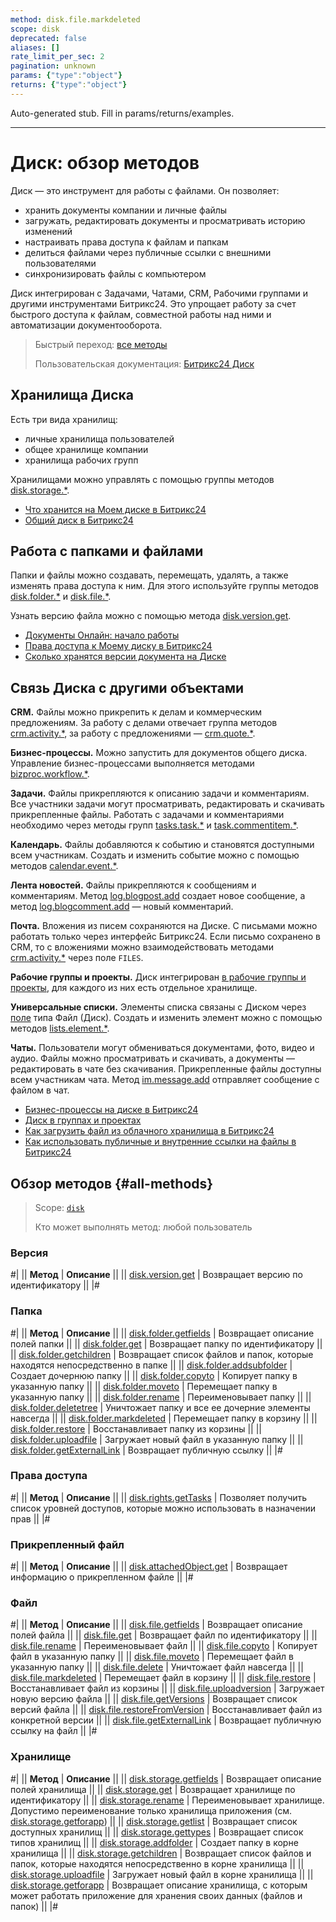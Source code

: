 ```yaml
---
method: disk.file.markdeleted
scope: disk
deprecated: false
aliases: []
rate_limit_per_sec: 2
pagination: unknown
params: {"type":"object"}
returns: {"type":"object"}
---
```


Auto-generated stub. Fill in params/returns/examples.

---

# Диск: обзор методов

Диск — это инструмент для работы с файлами. Он позволяет:

- хранить документы компании и личные файлы
- загружать, редактировать документы и просматривать историю изменений
- настраивать права доступа к файлам и папкам 
- делиться файлами через публичные ссылки с внешними пользователями
- синхронизировать файлы с компьютером

Диск интегрирован с Задачами, Чатами, CRM, Рабочими группами и другими инструментами Битрикс24. Это упрощает работу за счет быстрого доступа к файлам, совместной работы над ними и автоматизации документооборота.  

> Быстрый переход: [все методы](#all-methods) 
>
> Пользовательская документация: [Битрикс24 Диск](https://helpdesk.bitrix24.ru/open/20811344/)

## Хранилища Диска

Есть три вида хранилищ:

- личные хранилища пользователей
- общее хранилище компании
- хранилища рабочих групп

Хранилищами можно управлять с помощью группы методов [disk.storage.*](./storage/index.md).



- [Что хранится на Моем диске в Битрикс24](https://helpdesk.bitrix24.ru/open/18634620/)
- [Общий диск в Битрикс24](https://helpdesk.bitrix24.ru/open/19228208/)



## Работа с папками и файлами

Папки и файлы можно создавать, перемещать, удалять, а также изменять права доступа  к ним. Для этого используйте группы методов [disk.folder.*](./folder/index.md) и [disk.file.*](./file/index.md).

Узнать версию файла можно с помощью метода [disk.version.get](./version/disk-version-get.md).



- [Документы Онлайн: начало работы](https://helpdesk.bitrix24.ru/open/20338924/)
- [Права доступа к Моему диску в Битрикс24](https://helpdesk.bitrix24.ru/open/19492254/)
- [Сколько хранятся версии документа на Диске](https://helpdesk.bitrix24.ru/open/18869612/)



## Связь Диска с другими объектами

**CRM.** Файлы можно прикрепить к делам и коммерческим предложениям. За работу с делами отвечает группа методов [crm.activity.*](../crm/timeline/activities/index.md), за работу с предложениями — [crm.quote.*](../crm/quote/crm-quote-add.md).

**Бизнес-процессы.** Можно запустить для документов общего диска. Управление бизнес-процессами выполняется методами [bizproc.workflow.*](../bizproc/index.md).

**Задачи.** Файлы прикрепляются к описанию задачи и комментариям. Все участники задачи могут просматривать, редактировать и скачивать прикрепленные файлы. Работать с задачами и комментариями необходимо через методы групп [tasks.task.*](../tasks/index.md) и [task.commentitem.*](../tasks/comment-item/index.md). 

**Календарь.** Файлы добавляются к событию и становятся доступными всем участникам. Создать и изменить событие можно с помощью методов [calendar.event.*](../calendar/index.md).

**Лента новостей.** Файлы прикрепляются к сообщениям и комментариям. Метод [log.blogpost.add](../log/log-blogpost-add.md) создает новое сообщение, а метод [log.blogcomment.add](../log/log-blogcomment-add.md) — новый комментарий.

**Почта.** Вложения из писем сохраняются на Диске. С письмами можно работать только через интерфейс Битрикс24. Если письмо сохранено в CRM, то с вложениями можно взаимодействовать методами [crm.activity.*](../crm/timeline/activities/index.md) через поле `FILES`. 

**Рабочие группы и проекты.** Диск интегрирован [в рабочие группы и проекты](../sonet-group/sonet-group-create.md), для каждого из них есть отдельное хранилище.

**Универсальные списки.** Элементы списка связаны с Диском через [поле](../lists/fields/index.md) типа Файл (Диск). Создать и изменить элемент можно с помощью методов [lists.element.*](../lists/elements/index.md).

**Чаты.** Пользователи могут обмениваться документами, фото, видео и аудио. Файлы можно просматривать и скачивать, а документы — редактировать в чате без скачивания. Прикрепленные файлы доступны всем участникам чата. Метод [im.message.add](../chats/messages/im-message-add.md) отправляет сообщение с файлом в чат.



- [Бизнес-процессы на диске в Битрикс24](https://helpdesk.bitrix24.ru/open/20703790/)
- [Диск в группах и проектах](https://helpdesk.bitrix24.ru/open/16697770/)
- [Как загрузить файл из облачного хранилища в Битрикс24](https://helpdesk.bitrix24.ru/open/19545084/)
- [Как использовать публичные и внутренние ссылки на файлы в Битрикс24](https://helpdesk.bitrix24.ru/open/19096030/)



## Обзор методов {#all-methods}

> Scope: [`disk`](../scopes/permissions.md)
>
> Кто может выполнять метод: любой пользователь

### Версия

#|
|| **Метод** | **Описание** ||
|| [disk.version.get](version/disk-version-get.md) | Возвращает версию по идентификатору ||
|#

### Папка

#|
|| **Метод** | **Описание** ||
|| [disk.folder.getfields](folder/disk-folder-get-fields.md) | Возвращает описание полей папки ||
|| [disk.folder.get](folder/disk-folder-get.md) | Возвращает папку по идентификатору ||
|| [disk.folder.getchildren](folder/disk-folder-get-children.md) | Возвращает список файлов и папок, которые находятся непосредственно в папке ||
|| [disk.folder.addsubfolder](folder/disk-folder-add-subfolder.md) | Создает дочернюю папку ||
|| [disk.folder.copyto](folder/disk-folder-copy-to.md) | Копирует папку в указанную папку ||
|| [disk.folder.moveto](folder/disk-folder-move-to.md) | Перемещает папку в указанную папку ||
|| [disk.folder.rename](folder/disk-folder-rename.md) | Переименовывает папку ||
|| [disk.folder.deletetree](folder/disk-folder-delete-tree.md) | Уничтожает папку и все ее дочерние элементы навсегда ||
|| [disk.folder.markdeleted](folder/disk-folder-mark-deleted.md) | Перемещает папку в корзину ||
|| [disk.folder.restore](folder/disk-folder-restore.md) | Восстанавливает папку из корзины ||
|| [disk.folder.uploadfile](folder/disk-folder-upload-file.md) | Загружает новый файл в указанную папку ||
|| [disk.folder.getExternalLink](folder/disk-folder-get-external-link.md) | Возвращает публичную ссылку ||
|#

### Права доступа

#|
|| **Метод** | **Описание** ||
|| [disk.rights.getTasks](rights/disk-rights-get-tasks.md) | Позволяет получить список уровней доступов, которые можно использовать в назначении прав ||
|#

### Прикрепленный файл

#|
|| **Метод** | **Описание** ||
|| [disk.attachedObject.get](attached-object/disk-attached-object-get.md) | Возвращает информацию о прикрепленном файле ||
|#

### Файл

#|
|| **Метод** | **Описание** ||
|| [disk.file.getfields](file/disk-file-get-fields.md) | Возвращает описание полей файла ||
|| [disk.file.get](file/disk-file-get.md) | Возвращает файл по идентификатору ||
|| [disk.file.rename](file/disk-file-rename.md) | Переименовывает файл ||
|| [disk.file.copyto](file/disk-file-copy-to.md) | Копирует файл в указанную папку ||
|| [disk.file.moveto](file/disk-file-move-to.md) | Перемещает файл в указанную папку ||
|| [disk.file.delete](file/disk-file-delete.md) | Уничтожает файл навсегда ||
|| [disk.file.markdeleted](file/disk-file-mark-deleted.md) | Перемещает файл в корзину ||
|| [disk.file.restore](file/disk-file-restore.md) | Восстанавливает файл из корзины ||
|| [disk.file.uploadversion](file/disk-file-upload-version.md) | Загружает новую версию файла ||
|| [disk.file.getVersions](file/disk-file-get-versions.md) | Возвращает список версий файла ||
|| [disk.file.restoreFromVersion](file/disk-file-restore-from-version.md) | Восстанавливает файл из конкретной версии ||
|| [disk.file.getExternalLink](file/disk-file-get-external-link.md) | Возвращает публичную ссылку на файл ||
|#

### Хранилище

#|
|| **Метод** | **Описание** ||
|| [disk.storage.getfields](storage/disk-storage-get-fields.md) | Возвращает описание полей хранилища ||
|| [disk.storage.get](storage/disk-storage-get.md) | Возвращает хранилище по идентификатору ||
|| [disk.storage.rename](storage/disk-storage-rename.md) | Переименовывает хранилище. Допустимо переименование только хранилища приложения (см. [disk.storage.getforapp](storage/disk-storage-get-for-app.md)) ||
|| [disk.storage.getlist](storage/disk-storage-get-list.md) | Возвращает список доступных хранилищ ||
|| [disk.storage.gettypes](storage/disk-storage-get-types.md) | Возвращает список типов хранилищ ||
|| [disk.storage.addfolder](storage/disk-storage-add-folder.md) | Создает папку в корне хранилища ||
|| [disk.storage.getchildren](storage/disk-storage-get-children.md) | Возвращает список файлов и папок, которые находятся непосредственно в корне хранилища ||
|| [disk.storage.uploadfile](storage/disk-storage-upload-file.md) | Загружает новый файл в корне хранилища ||
|| [disk.storage.getforapp](storage/disk-storage-get-for-app.md) | Возвращает описание хранилища, с которым может работать приложение для хранения своих данных (файлов и папок) ||
|#
